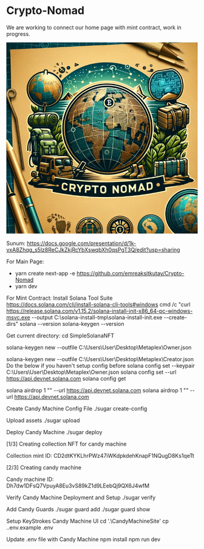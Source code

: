 # Crypto-Nomad
We are working to connect our home page with mint contract, work in progress.

![Alt text](logo.png)

Sunum:
https://docs.google.com/presentation/d/1k-vxA8Zhqg_s5lz8ReCJkZkjRcYbXswqbXh0qsPgT3Q/edit?usp=sharing

For Main Page:
- yarn create next-app -e https://github.com/emreaksitkutay/Crypto-Nomad
- yarn dev

For Mint Contract:
Install Solana Tool Suite
https://docs.solana.com/cli/install-solana-cli-tools#windows
cmd /c "curl https://release.solana.com/v1.15.2/solana-install-init-x86_64-pc-windows-msvc.exe --output C:\solana-install-tmp\solana-install-init.exe --create-dirs"
solana --version
solana-keygen --version

Get current directory:
cd SimpleSolanaNFT

solana-keygen new --outfile C:\Users\User\Desktop\Metaplex\Owner.json

solana-keygen new --outfile C:\Users\User\Desktop\Metaplex\Creator.json
Do the below if you haven't setup config before
solana config set --keypair C:\Users\User\Desktop\Metaplex\Owner.json
solana config set --url https://api.devnet.solana.com
solana config get

solana airdrop 1 "" --url https://api.devnet.solana.com
solana airdrop 1 "" --url https://api.devnet.solana.com

Create Candy Machine Config File
./sugar create-config

Upload assets
./sugar upload

Deploy Candy Machine
./sugar deploy

[1/3] Creating collection NFT for candy machine

Collection mint ID: CD2dtKYKLhrPWz47iWKdpkdehKnapF1NQugD8Ks1qeTt

[2/3] Creating candy machine

Candy machine ID: Dh7dw1DFsQ7VpuyA8Eu3vS89kZ1d9LEebQj9QX6J4wfM

Verify Candy Machine Deployment and Setup
./sugar verify

Add Candy Guards
./sugar guard add
./sugar guard show

Setup KeyStrokes Candy Machine UI
cd '.\CandyMachineSite'
cp ..env.example .env

Update .env file with Candy Machine
npm install npm run dev
